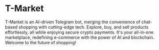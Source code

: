 # T-Market
T-Market is an AI-driven Telegram bot, merging the convenience of chat-based shopping with cutting-edge tech. Explore, buy, and sell products effortlessly, all while enjoying secure crypto payments. It's your all-in-one marketplace, redefining e-commerce with the power of AI and blockchain. Welcome to the future of shopping!
